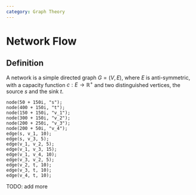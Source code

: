 ```yaml
---
category: Graph Theory
---
```


<script lang="ts">
	import Proof from '$lib/component/content/Proof.svelte';
	import State from '$lib/component/content/State.svelte';
	import Algor from '$lib/component/content/Algor.svelte';
	import Graph from '$lib/component/content/Graph.svelte';
</script>

# Network Flow

## Definition

<State variant="definition">

A network is a simple directed graph $G = (V, E)$, where $E$ is anti-symmetric, with a capacity function $c: E \to \mathbb{R}^+$ and two distinguished vertices, the source $s$ and the sink $t$.

</State>

<State variant="example">

<Graph directed>

```
node(50 + 150i, "s");
node(400 + 150i, "t");
node(150 + 150i, "v_1");
node(300 + 150i, "v_2");
node(200 + 250i, "v_3");
node(200 + 50i, "v_4");
edge(s, v_1, 10);
edge(s, v_3, 5);
edge(v_1, v_2, 5);
edge(v_1, v_3, 15);
edge(v_1, v_4, 10);
edge(v_3, v_2, 5);
edge(v_2, t, 10);
edge(v_3, t, 10);
edge(v_4, t, 10);
```

</Graph>

</State>

TODO: add more